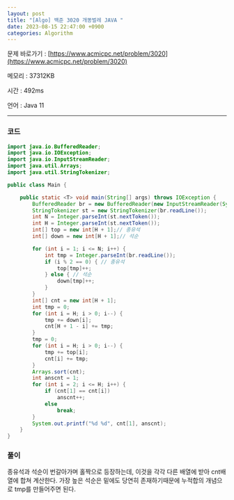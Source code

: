 ```yaml
---
layout: post
title: "[Algo] 백준 3020 개똥벌레 JAVA "
date: 2023-08-15 22:47:00 +0900
categories: Algorithm
---
```


문제 바로가기 : [https://www.acmicpc.net/problem/3020](https://www.acmicpc.net/problem/3020)

메모리 : 37312KB

시간 : 492ms

언어 : Java 11

---

### 코드

```java
import java.io.BufferedReader;
import java.io.IOException;
import java.io.InputStreamReader;
import java.util.Arrays;
import java.util.StringTokenizer;

public class Main {

    public static <T> void main(String[] args) throws IOException {
        BufferedReader br = new BufferedReader(new InputStreamReader(System.in));
        StringTokenizer st = new StringTokenizer(br.readLine());
        int N = Integer.parseInt(st.nextToken());
        int H = Integer.parseInt(st.nextToken());
        int[] top = new int[H + 1];// 종유석
        int[] down = new int[H + 1];// 석순

        for (int i = 1; i <= N; i++) {
            int tmp = Integer.parseInt(br.readLine());
            if (i % 2 == 0) { // 종유석
                top[tmp]++;
            } else { // 석순
                down[tmp]++;
            }
        }
        int[] cnt = new int[H + 1];
        int tmp = 0;
        for (int i = H; i > 0; i--) {
            tmp += down[i];
            cnt[H + 1 - i] += tmp;
        }
        tmp = 0;
        for (int i = H; i > 0; i--) {
            tmp += top[i];
            cnt[i] += tmp;
        }
        Arrays.sort(cnt);
        int anscnt = 1;
        for (int i = 2; i <= H; i++) {
            if (cnt[1] == cnt[i])
                anscnt++;
            else
                break;
        }
        System.out.printf("%d %d", cnt[1], anscnt);
    }
}
```

### 풀이

종유석과 석순이 번갈아가며 홀짝으로 등장하는데, 이것을 각각 다른 배열에 받아 cnt배열에 합쳐 계산한다.
가장 높은 석순은 밑에도 당연히 존재하기때문에 누적합의 개념으로 tmp를 만들어주면 된다.
